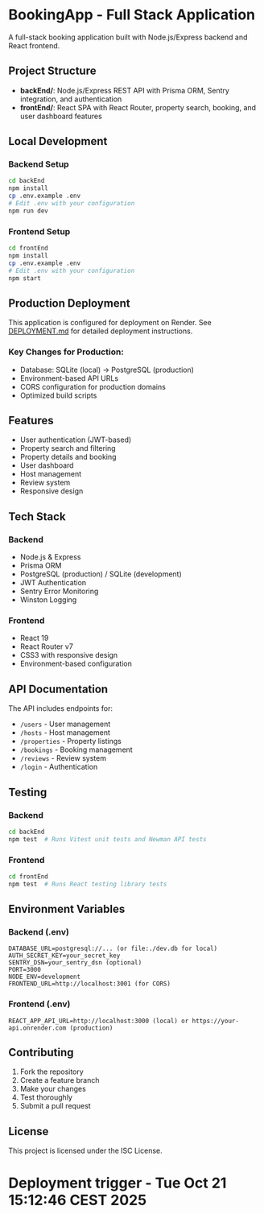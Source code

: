 # BookingApp - Full Stack Application

A full-stack booking application built with Node.js/Express backend and React frontend.

## Project Structure

- **backEnd/**: Node.js/Express REST API with Prisma ORM, Sentry integration, and authentication
- **frontEnd/**: React SPA with React Router, property search, booking, and user dashboard features

## Local Development

### Backend Setup

```bash
cd backEnd
npm install
cp .env.example .env
# Edit .env with your configuration
npm run dev
```

### Frontend Setup

```bash
cd frontEnd
npm install
cp .env.example .env
# Edit .env with your configuration
npm start
```

## Production Deployment

This application is configured for deployment on Render. See [DEPLOYMENT.md](./DEPLOYMENT.md) for detailed deployment instructions.

### Key Changes for Production:

- Database: SQLite (local) → PostgreSQL (production)
- Environment-based API URLs
- CORS configuration for production domains
- Optimized build scripts

## Features

- User authentication (JWT-based)
- Property search and filtering
- Property details and booking
- User dashboard
- Host management
- Review system
- Responsive design

## Tech Stack

### Backend

- Node.js & Express
- Prisma ORM
- PostgreSQL (production) / SQLite (development)
- JWT Authentication
- Sentry Error Monitoring
- Winston Logging

### Frontend

- React 19
- React Router v7
- CSS3 with responsive design
- Environment-based configuration

## API Documentation

The API includes endpoints for:

- `/users` - User management
- `/hosts` - Host management
- `/properties` - Property listings
- `/bookings` - Booking management
- `/reviews` - Review system
- `/login` - Authentication

## Testing

### Backend

```bash
cd backEnd
npm test  # Runs Vitest unit tests and Newman API tests
```

### Frontend

```bash
cd frontEnd
npm test  # Runs React testing library tests
```

## Environment Variables

### Backend (.env)

```
DATABASE_URL=postgresql://... (or file:./dev.db for local)
AUTH_SECRET_KEY=your_secret_key
SENTRY_DSN=your_sentry_dsn (optional)
PORT=3000
NODE_ENV=development
FRONTEND_URL=http://localhost:3001 (for CORS)
```

### Frontend (.env)

```
REACT_APP_API_URL=http://localhost:3000 (local) or https://your-api.onrender.com (production)
```

## Contributing

1. Fork the repository
2. Create a feature branch
3. Make your changes
4. Test thoroughly
5. Submit a pull request

## License

This project is licensed under the ISC License.
# Deployment trigger - Tue Oct 21 15:12:46 CEST 2025
